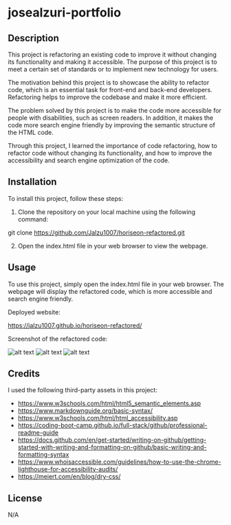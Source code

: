 # josealzuri-portfolio

## Description

This project is refactoring an existing code to improve it without changing its functionality and making it accessible. The purpose of this project is to meet a certain set of standards or to implement new technology for users. 

The motivation behind this project is to showcase the ability to refactor code, which is an essential task for front-end and back-end developers. Refactoring helps to improve the codebase and make it more efficient.

The problem solved by this project is to make the code more accessible for people with disabilities, such as screen readers. In addition, it makes the code more search engine friendly by improving the semantic structure of the HTML code.

Through this project, I learned the importance of code refactoring, how to refactor code without changing its functionality, and how to improve the accessibility and search engine optimization of the code.

## Installation

To install this project, follow these steps:

1. Clone the repository on your local machine using the following command:

git clone https://github.com/Jalzu1007/horiseon-refactored.git

2. Open the index.html file in your web browser to view the webpage.

## Usage

To use this project, simply open the index.html file in your web browser. The webpage will display the refactored code, which is more accessible and search engine friendly.

Deployed website:

https://jalzu1007.github.io/horiseon-refactored/

Screenshot of the refactored code:

![alt text](assets/images/screenshot-horiseon1.png) ![alt text](assets/images/screenshot-horiseon2.png) ![alt text](assets/images/screenshot-horiseon3.png)


## Credits

I used the following third-party assets in this project:

- https://www.w3schools.com/html/html5_semantic_elements.asp
- https://www.markdownguide.org/basic-syntax/
- https://www.w3schools.com/html/html_accessibility.asp
- https://coding-boot-camp.github.io/full-stack/github/professional-readme-guide
- https://docs.github.com/en/get-started/writing-on-github/getting-started-with-writing-and-formatting-on-github/basic-writing-and-formatting-syntax
- https://www.whoisaccessible.com/guidelines/how-to-use-the-chrome-lighthouse-for-accessibility-audits/
- https://meiert.com/en/blog/dry-css/

## License

N/A
